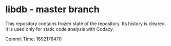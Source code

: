 # libdb - master branch

This repository contains frozen state of the repository.
Its history is cleared. It is used only for static code
analysis with Codacy.

Commit Time: 1692176470